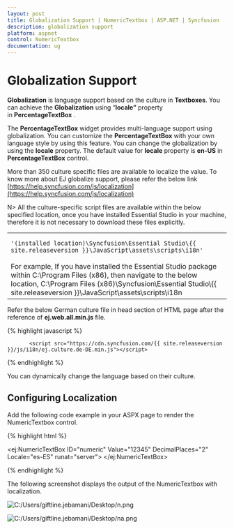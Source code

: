 ```yaml
---
layout: post
title: Globalization Support | NumericTextbox | ASP.NET | Syncfusion
description: globalization support
platform: aspnet
control: NumericTextbox
documentation: ug
---
```


# Globalization Support

**Globalization** is language support based on the culture in **Textboxes**. You can achieve the **Globalization** using “**locale”** property in **PercentageTextBox** . 

The **PercentageTextBox** widget provides multi-language support using globalization. You can customize the **PercentageTextBox** with your own language style by using this feature. You can change the globalization by using the **locale** property. The default value for **locale** property is **en-US** in **PercentageTextBox** control.


More than 350 culture specific files are available to localize the value. To know more about EJ globalize support, please refer the below link      
 [https://help.syncfusion.com/js/localization](https://help.syncfusion.com/js/localization) 
 
 N> All the culture-specific script files are available within the below specified location, once you have installed Essential Studio in your machine, therefore it is not necessary to download these files explicitly.

<table>
<tr>
<td>

    '(installed location)\Syncfusion\Essential Studio\{{ site.releaseversion }}\JavaScript\assets\scripts\i18n'

</td>
</tr>
<tr>
<td>
    For example, If you have installed the Essential Studio package within C:\Program Files (x86), then navigate to the below location, 
    C:\Program Files (x86)\Syncfusion\Essential Studio\{{ site.releaseversion }}\JavaScript\assets\scripts\i18n

</td></tr>
</table>

Refer the below German culture file in head section of HTML page after the reference of **ej.web.all.min.js** file.

 {% highlight javascript %}
   
           <script src="https://cdn.syncfusion.com/{{ site.releaseversion }}/js/i18n/ej.culture.de-DE.min.js"></script>
                
 {% endhighlight %}


You can dynamically change the language based on their culture.

## Configuring Localization

Add the following code example in your ASPX page to render the NumericTextbox control.



{% highlight html %}

<ej:NumericTextBox ID="numeric" Value="12345" DecimalPlaces="2" Locale="es-ES" runat="server"> </ej:NumericTextBox>



{% endhighlight %}



The following screenshot displays the output of the NumericTextbox with localization.

![C:/Users/giftline.jebamani/Desktop/n.png](Localization-Support_images/Localization-Support_img1.png) 

![C:/Users/giftline.jebamani/Desktop/na.png](Localization-Support_images/Localization-Support_img2.png) 



